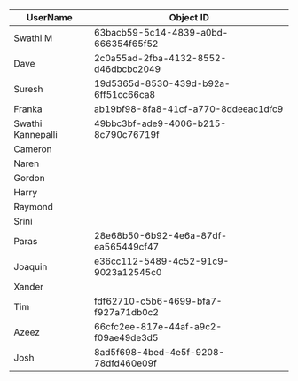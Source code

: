 
UserName           | Object ID
---------          | ----------
Swathi M           | 63bacb59-5c14-4839-a0bd-666354f65f52
Dave               | 2c0a55ad-2fba-4132-8552-d46dbcbc2049
Suresh             | 19d5365d-8530-439d-b92a-6ff51cc66ca8
Franka             | ab19bf98-8fa8-41cf-a770-8ddeeac1dfc9
Swathi Kannepalli  | 49bbc3bf-ade9-4006-b215-8c790c76719f
Cameron            | 
Naren              | 
Gordon             | 
Harry              | 
Raymond            | 
Srini              | 
Paras              | 28e68b50-6b92-4e6a-87df-ea565449cf47
Joaquin            | e36cc112-5489-4c52-91c9-9023a12545c0
Xander             | 
Tim                | fdf62710-c5b6-4699-bfa7-f927a71db0c2
Azeez              | 66cfc2ee-817e-44af-a9c2-f09ae49de3d5
Josh               | 8ad5f698-4bed-4e5f-9208-78dfd460e09f
